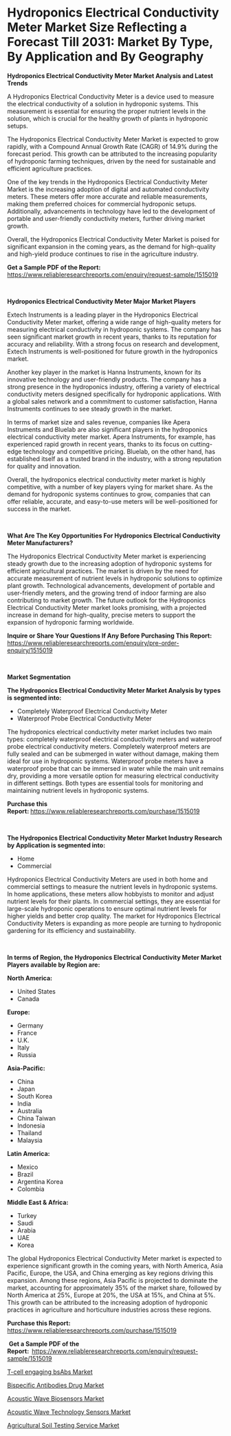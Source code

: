 <p><h1>Hydroponics Electrical Conductivity Meter Market Size Reflecting a Forecast Till 2031: Market By Type, By Application and By Geography</h1></p><p><strong>Hydroponics Electrical Conductivity Meter Market Analysis and Latest Trends</strong></p>
<p><p>A Hydroponics Electrical Conductivity Meter is a device used to measure the electrical conductivity of a solution in hydroponic systems. This measurement is essential for ensuring the proper nutrient levels in the solution, which is crucial for the healthy growth of plants in hydroponic setups.</p><p>The Hydroponics Electrical Conductivity Meter Market is expected to grow rapidly, with a Compound Annual Growth Rate (CAGR) of 14.9% during the forecast period. This growth can be attributed to the increasing popularity of hydroponic farming techniques, driven by the need for sustainable and efficient agriculture practices.</p><p>One of the key trends in the Hydroponics Electrical Conductivity Meter Market is the increasing adoption of digital and automated conductivity meters. These meters offer more accurate and reliable measurements, making them preferred choices for commercial hydroponic setups. Additionally, advancements in technology have led to the development of portable and user-friendly conductivity meters, further driving market growth.</p><p>Overall, the Hydroponics Electrical Conductivity Meter Market is poised for significant expansion in the coming years, as the demand for high-quality and high-yield produce continues to rise in the agriculture industry.</p></p>
<p><strong>Get a Sample PDF of the Report:&nbsp;</strong> <a href="https://www.reliableresearchreports.com/enquiry/request-sample/1515019">https://www.reliableresearchreports.com/enquiry/request-sample/1515019</a></p>
<p>&nbsp;</p>
<p><strong>Hydroponics Electrical Conductivity Meter Major Market Players</strong></p>
<p><p>Extech Instruments is a leading player in the Hydroponics Electrical Conductivity Meter market, offering a wide range of high-quality meters for measuring electrical conductivity in hydroponic systems. The company has seen significant market growth in recent years, thanks to its reputation for accuracy and reliability. With a strong focus on research and development, Extech Instruments is well-positioned for future growth in the hydroponics market.</p><p>Another key player in the market is Hanna Instruments, known for its innovative technology and user-friendly products. The company has a strong presence in the hydroponics industry, offering a variety of electrical conductivity meters designed specifically for hydroponic applications. With a global sales network and a commitment to customer satisfaction, Hanna Instruments continues to see steady growth in the market.</p><p>In terms of market size and sales revenue, companies like Apera Instruments and Bluelab are also significant players in the hydroponics electrical conductivity meter market. Apera Instruments, for example, has experienced rapid growth in recent years, thanks to its focus on cutting-edge technology and competitive pricing. Bluelab, on the other hand, has established itself as a trusted brand in the industry, with a strong reputation for quality and innovation.</p><p>Overall, the hydroponics electrical conductivity meter market is highly competitive, with a number of key players vying for market share. As the demand for hydroponic systems continues to grow, companies that can offer reliable, accurate, and easy-to-use meters will be well-positioned for success in the market.</p></p>
<p>&nbsp;</p>
<p><strong>What Are The Key Opportunities For Hydroponics Electrical Conductivity Meter Manufacturers?</strong></p>
<p><p>The Hydroponics Electrical Conductivity Meter market is experiencing steady growth due to the increasing adoption of hydroponic systems for efficient agricultural practices. The market is driven by the need for accurate measurement of nutrient levels in hydroponic solutions to optimize plant growth. Technological advancements, development of portable and user-friendly meters, and the growing trend of indoor farming are also contributing to market growth. The future outlook for the Hydroponics Electrical Conductivity Meter market looks promising, with a projected increase in demand for high-quality, precise meters to support the expansion of hydroponic farming worldwide.</p></p>
<p><strong>Inquire or Share Your Questions If Any Before Purchasing This Report:</strong> <a href="https://www.reliableresearchreports.com/enquiry/pre-order-enquiry/1515019">https://www.reliableresearchreports.com/enquiry/pre-order-enquiry/1515019</a></p>
<p>&nbsp;</p>
<p><strong>Market Segmentation</strong></p>
<p><strong>The Hydroponics Electrical Conductivity Meter Market Analysis by types is segmented into:</strong></p>
<p><ul><li>Completely Waterproof Electrical Conductivity Meter</li><li>Waterproof Probe Electrical Conductivity Meter</li></ul></p>
<p><p>The hydroponics electrical conductivity meter market includes two main types: completely waterproof electrical conductivity meters and waterproof probe electrical conductivity meters. Completely waterproof meters are fully sealed and can be submerged in water without damage, making them ideal for use in hydroponic systems. Waterproof probe meters have a waterproof probe that can be immersed in water while the main unit remains dry, providing a more versatile option for measuring electrical conductivity in different settings. Both types are essential tools for monitoring and maintaining nutrient levels in hydroponic systems.</p></p>
<p><strong>Purchase this Report:&nbsp;</strong><a href="https://www.reliableresearchreports.com/purchase/1515019">https://www.reliableresearchreports.com/purchase/1515019</a></p>
<p>&nbsp;</p>
<p><strong>The Hydroponics Electrical Conductivity Meter Market Industry Research by Application is segmented into:</strong></p>
<p><ul><li>Home</li><li>Commercial</li></ul></p>
<p><p>Hydroponics Electrical Conductivity Meters are used in both home and commercial settings to measure the nutrient levels in hydroponic systems. In home applications, these meters allow hobbyists to monitor and adjust nutrient levels for their plants. In commercial settings, they are essential for large-scale hydroponic operations to ensure optimal nutrient levels for higher yields and better crop quality. The market for Hydroponics Electrical Conductivity Meters is expanding as more people are turning to hydroponic gardening for its efficiency and sustainability.</p></p>
<p>&nbsp;</p>
<p><strong>In terms of Region, the Hydroponics Electrical Conductivity Meter Market Players available by Region are:</strong></p>
<p>
    <p> <strong> North America: </strong>
        <ul>
            <li>United States</li>
            <li>Canada</li>
        </ul>
        </p> 
    <p> <strong> Europe: </strong>
        <ul>
            <li>Germany</li>
            <li>France</li>
            <li>U.K.</li>
            <li>Italy</li>
            <li>Russia</li>
        </ul>
        </p> 
    <p> <strong> Asia-Pacific: </strong>
        <ul>
            <li>China</li>
            <li>Japan</li>
            <li>South Korea</li>
            <li>India</li>
            <li>Australia</li>
            <li>China Taiwan</li>
            <li>Indonesia</li>
            <li>Thailand</li>
            <li>Malaysia</li>
        </ul>
        </p> 
    <p> <strong> Latin America: </strong>
        <ul>
            <li>Mexico</li>
            <li>Brazil</li>
            <li>Argentina Korea</li>
            <li>Colombia</li>
        </ul>
        </p> 
    <p> <strong> Middle East & Africa: </strong>
        <ul>
            <li>Turkey</li>
            <li>Saudi</li>
            <li>Arabia</li>
            <li>UAE</li>
            <li>Korea</li>
        </ul>
    </p>
    </p>
<p><p>The global Hydroponics Electrical Conductivity Meter market is expected to experience significant growth in the coming years, with North America, Asia Pacific, Europe, the USA, and China emerging as key regions driving this expansion. Among these regions, Asia Pacific is projected to dominate the market, accounting for approximately 35% of the market share, followed by North America at 25%, Europe at 20%, the USA at 15%, and China at 5%. This growth can be attributed to the increasing adoption of hydroponic practices in agriculture and horticulture industries across these regions.</p></p>
<p><strong>Purchase this Report: </strong><a href="https://www.reliableresearchreports.com/purchase/1515019">https://www.reliableresearchreports.com/purchase/1515019</a></p>
<p>&nbsp;<strong>Get a Sample PDF of the Report:&nbsp;&nbsp;</strong><a href="https://www.reliableresearchreports.com/enquiry/request-sample/1515019">https://www.reliableresearchreports.com/enquiry/request-sample/1515019</a></p>
<p><strong></strong></p>
<p><p><a href="https://issuu.com/reportprime-2/docs/t-cell-engaging-bsabs-market-size-2030.pptx">T-cell engaging bsAbs Market</a></p><p><a href="https://issuu.com/reportprime-2/docs/bispecific-antibodies-drug-market-size-2030.pptx">Bispecific Antibodies Drug Market</a></p><p><a href="https://view.publitas.com/reportprime-1/decoding-the-acoustic-wave-biosensors-market-a-deep-dive-into-the-latest-market-trends-market-segmentation-and-competitive-analysis/">Acoustic Wave Biosensors Market</a></p><p><a href="https://view.publitas.com/reportprime-1/acoustic-wave-technology-sensors-market-size-market-share-and-global-market-analysis-report-2024-2031/">Acoustic Wave Technology Sensors Market</a></p><p><a href="https://github.com/zjyglelu/Market-Research-Report-List-1/blob/main/agricultural-soil-testing-service-market.md">Agricultural Soil Testing Service Market</a></p></p>